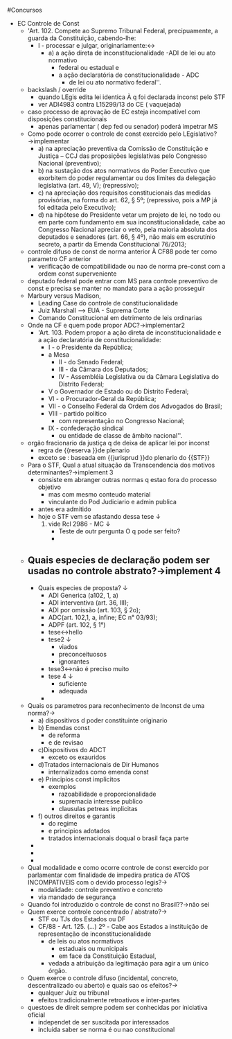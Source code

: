 #Concursos 

- EC Controle de Const
    - 'Art. 102. Compete ao Supremo Tribunal Federal, precipuamente, a guarda da Constituição, cabendo-lhe:
        - I - processar e julgar, originariamente:↔
            - a) a ação direta de inconstitucionalidade -ADI de lei ou ato normativo
                - federal ou estadual e
                - a ação declaratória de constitucionalidade - ADC
                    - de lei ou ato normativo federal''.
    - backslash / override
        - quando LEgis edita lei identica À q foi declarada inconst pelo STF
        - ver ADI4983 contra L15299/13 do CE ( vaquejada)
    - caso processo de aprovação de EC esteja incompatível com disposições constitucionais
        - apenas parlamentar ( dep fed ou senador) poderá impetrar MS
    - Como pode ocorrer o controle de const exercido pelo LEgislativo?→implementar
        - a) na apreciação preventiva da Comissão de Constituição e Justiça – CCJ das proposições legislativas pelo Congresso Nacional (preventivo);
        - b) na sustação dos atos normativos do Poder Executivo que exorbitem do poder regulamentar ou dos limites da delegação legislativa (art. 49, V);  (repressivo);
        - c) na apreciação dos requisitos constitucionais das medidas provisórias, na forma do art. 62, § 5º; (repressivo, pois a MP já foi editada pelo Executivo);
        - d) na hipótese do Presidente vetar um projeto de lei, no todo ou em parte com fundamento em sua inconstitucionalidade, cabe ao Congresso Nacional apreciar o veto, pela maioria absoluta dos deputados e senadores (art. 66, § 4º), não mais em escrutínio secreto, a partir da Emenda Constitucional 76/2013;
    - controle difuso de const de norma anterior À CF88 pode ter como parametro CF anterior
        - verificação de compatibilidade ou nao de norma pre-const com a ordem const superveniente
    - deputado federal pode entrar com MS para controle preventivo de const e precisa se manter no mandato para a ação prosseguir
    - Marbury versus  Madison,
        - Leading Case do controle de constitucionalidade
        - Juiz Marshall —> EUA - Suprema Corte
        - Comando Constitucional em detrimento de leis ordinarias
    - Onde na CF e quem pode propor ADC?→implementar2
        - 'Art. 103. Podem propor a ação direta de inconstitucionalidade e a ação declaratória de constitucionalidade:
            - I - o Presidente da República;
            - a Mesa
                - II - do Senado Federal;
                - III - da Câmara dos Deputados;
                - IV - Assembléia Legislativa ou da Câmara Legislativa do Distrito Federal;
            - V o Governador de Estado ou do Distrito Federal;
            - VI - o Procurador-Geral da República;
            - VII - o Conselho Federal da Ordem dos Advogados do Brasil;
            - VIII - partido político
                - com representação no Congresso Nacional;
            - IX - confederação sindical
                - ou entidade de classe de âmbito nacional''.
    - orgão fracionario da justiça q de deixa de aplicar lei por inconst
        - regra de {{reserva }}de plenario
        - exceto se : baseada em {{jurisprud }}do plenario do {{STF}}
    - Para o STF, Qual a atual situação da Transcendencia dos motivos determinantes?→implement 3
        - consiste em abranger outras normas q estao fora do processo objetivo
            - mas com mesmo conteudo material
            - vinculante do Pod Judiciario e admin publica
        - antes era admitido
        - hoje o STF vem se afastando dessa tese ↓ 
            1. vide Rcl 2986 - MC ↓ 
                - Teste de outr pergunta
O q pode ser feito?
                - 
    - Quais especies de declaração podem ser usadas no controle abstrato?→implement 4
        - 
        - Quais especies de proposta? ↓ 
            - ADI Generica (a102, 1, a)
            - ADI interventiva (art. 36, III);
            - ADI por omissão (art. 103, § 2o);
            - ADC(art. 102,1, a, infine; EC n° 03/93);
            - ADPF (art. 102, § 1°)
            - tese↔hello
            - tese2 ↓ 
                - viados
                - preconceituosos
                - ignorantes
            - tese3↔não é preciso muito
            - tese 4 ↓ 
                - suficiente
                - adequada
            - 
    - Quais os parametros para reconhecimento de Inconst de uma norma?→ 
        - a) dispositivos d  poder constituinte originario
        - b) Emendas const
            - de reforma
            - e de revisao
        - c)Dispositivos do ADCT
            - exceto os exauridos
        - d)Tratados internacionais de Dir Humanos
            - internalizados como emenda const
        - e) Principios const implicitos
            - exemplos
                - razoabilidade e proporcionalidade
                - supremacia interesse publico
                - clausulas petreas implicitas
        - f) outros direitos e garantis
            - do regime
            - e principios adotados
            - tratados internacionais doqual o brasil faça parte
        - 
        - 
        - 
    - Qual  modalidade e como ocorre controle de const exercido por parlamentar com finalidade de impedira pratica de ATOS INCOMPATIVEIS com o devido processo legis?→ 
        - modalidade: controle preventivo e concreto
        - via mandado de segurança
    - Quando foi introduzido o controle de const no Brasil??→não sei
    - Quem exerce controle concentrado / abstrato?→
        - STF ou TJs dos Estados ou DF
        - CF/88 - Art. 125. (...) 2º - Cabe aos Estados a instituição de representação de inconstitucionalidade
            - de leis ou atos normativos
                - estaduais ou municipais
                - em face da Constituição Estadual,
            - vedada a atribuição da legitimação para agir a um único órgão.
    - Quem exerce o controle difuso (incidental, concreto, descentralizado ou aberto) e quais sao os efeitos?→
        - qualquer Juiz ou tribunal
        - efeitos tradicionalmente retroativos e inter-partes
    - questoes de direit sempre podem ser conhecidas por iniciativa oficial
        - independet de ser suscitada por interessados
        - incluida saber se norma é ou nao constitucional
